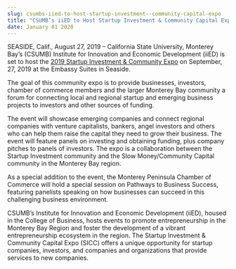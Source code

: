 ```yaml
---
slug: csumbs-iied-to-host-startup-investment--community-capital-expo
title: "CSUMB’s iiED to Host Startup Investment & Community Capital Expo"
date: January 01 2020
---
```


<p>SEASIDE, Calif., August 27, 2019 – California State University, Monterey Bay’s (CSUMB) Institute for Innovation and Economic Development (iiED) is set to host the <a href="https://siccmonterey.com">2019 Startup Investment &amp; Community Expo</a> on September, 27, 2019 at the Embassy Suites in Seaside.</p><p>The goal of this community expo is to provide businesses, investors, chamber of commerce members and the larger Monterey Bay community a forum for connecting local and regional startup and emerging business projects to investors and other sources of funding.</p><p>The event will showcase emerging companies and connect regional companies with venture capitalists, bankers, angel investors and others who can help them raise the capital they need to grow their business. The event will feature panels on investing and obtaining funding, plus company pitches to panels of investors. The expo is a collaboration between the Startup Investment community and the Slow Money/Community Capital community in the Monterey Bay region.</p><p>As a special addition to the event, the Monterey Peninsula Chamber of Commerce will hold a special session on Pathways to Business Success, featuring panelists speaking on how businesses can succeed in this challenging business environment.</p><p>CSUMB’s Institute for Innovation and Economic Development (iiED), housed in the College of Business, hosts events to promote entrepreneurship in the Monterey Bay Region and foster the development of a vibrant entrepreneurship ecosystem in the region. The Startup Investment &amp; Community Capital Expo (SICC) offers a unique opportunity for startup companies, investors, and companies and organizations that provide services to new companies.</p>
